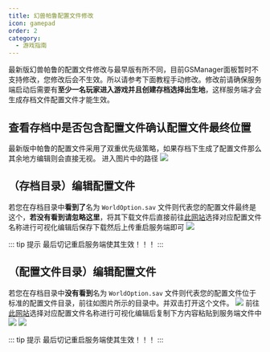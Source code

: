 ```yaml
---
title: 幻兽帕鲁配置文件修改
icon: gamepad
order: 2
category:
  - 游戏指南
---
```


最新版幻兽帕鲁的配置文件修改与最早版有所不同，目前GSManager面板暂时不支持修改，您修改后会不生效。所以请参考下面教程手动修改。修改前请确保服务端启动后需要有**至少一名玩家进入游戏并且创建存档选择出生地**，这样服务端才会生成存档文件配置文件才能生效。

## 查看存档中是否包含配置文件确认配置文件最终位置
最新版中帕鲁的配置文件采用了双重优先级策略，如果存档下生成了配置文件那么其余地方编辑则会直接无视。
进入图片中的路径
![](https://images.server.xiaozhuhouses.asia:3000/i/2025/11/01/10x62fd.png)

## （存档目录）编辑配置文件

若您在存档目录中**看到了**名为 `WorldOption.sav` 文件则代表您的配置文件最终是这个，**若没有看到请忽略这里**，将其下载文件后直接前往[此网站](https://pal-conf.bluefissure.com/)选择对应配置文件名称进行可视化编辑后保存下载然后上传重启服务端即可
![](https://images.server.xiaozhuhouses.asia:3000/i/2025/11/01/10ynv08.png)

::: tip 提示
最后切记重启服务端使其生效！！！
:::

## （配置文件目录）编辑配置文件

若您在存档目录中**没有看到**名为 `WorldOption.sav` 文件则代表您的配置文件位于标准的配置文件目录，前往如图片所示的目录中。并双击打开这个文件。
![](https://images.server.xiaozhuhouses.asia:3000/i/2025/11/01/1118ic3.png)
前往[此网站](https://pal-conf.bluefissure.com/)选择对应配置文件名称进行可视化编辑后复制下方内容粘贴到服务端文件中
![](https://images.server.xiaozhuhouses.asia:3000/i/2025/11/01/112dyr6.png)
![](https://images.server.xiaozhuhouses.asia:3000/i/2025/11/01/11340hp.png)

::: tip 提示
最后切记重启服务端使其生效！！！
:::